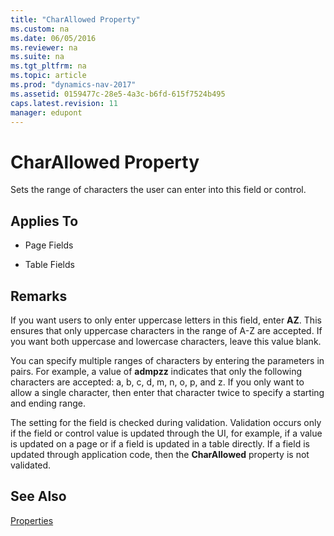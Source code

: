 ```yaml
---
title: "CharAllowed Property"
ms.custom: na
ms.date: 06/05/2016
ms.reviewer: na
ms.suite: na
ms.tgt_pltfrm: na
ms.topic: article
ms.prod: "dynamics-nav-2017"
ms.assetid: 0159477c-28e5-4a3c-b6fd-615f7524b495
caps.latest.revision: 11
manager: edupont
---
```

# CharAllowed Property
Sets the range of characters the user can enter into this field or control.  
  
## Applies To  
  
-   Page Fields  
  
-   Table Fields  
  
## Remarks  
 If you want users to only enter uppercase letters in this field, enter **AZ**. This ensures that only uppercase characters in the range of A-Z are accepted. If you want both uppercase and lowercase characters, leave this value blank.  
  
 You can specify multiple ranges of characters by entering the parameters in pairs. For example, a value of **admpzz** indicates that only the following characters are accepted: a, b, c, d, m, n, o, p, and z. If you only want to allow a single character, then enter that character twice to specify a starting and ending range.  
  
 The setting for the field is checked during validation. Validation occurs only if the field or control value is updated through the UI, for example, if a value is updated on a page or if a field is updated in a table directly. If a field is updated through application code, then the **CharAllowed** property is not validated.  
  
## See Also  
 [Properties](Properties.md)